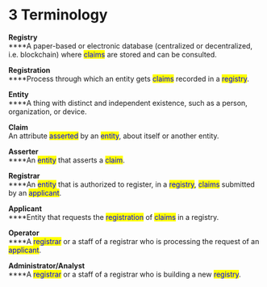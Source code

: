 # 3  Terminology

**Registry**\
****A paper-based or electronic database (centralized or decentralized, i.e. blockchain) where <mark style="color:blue;">claims</mark> are stored and can be consulted.

**Registration**\
****Process through which an entity gets <mark style="color:blue;">claims</mark> recorded in a <mark style="color:blue;">registry</mark>.

**Entity**\
****A thing with distinct and independent existence, such as a person, organization, or device.

**Claim**\
An attribute <mark style="color:blue;">asserted</mark> by an <mark style="color:blue;">entity</mark>, about itself or another entity.

**Asserter**\
****An <mark style="color:blue;">entity</mark> that asserts a <mark style="color:blue;">claim</mark>.

**Registrar** \
****An <mark style="color:blue;">entity</mark> that is authorized to register, in a <mark style="color:blue;">registry</mark>, <mark style="color:blue;">claims</mark> submitted by an <mark style="color:blue;">applicant</mark>.

**Applicant**\
****Entity that requests the <mark style="color:blue;">registration</mark> of <mark style="color:blue;">claims</mark> in a registry.

**Operator**\
****A <mark style="color:blue;">registrar</mark> or a staff of a registrar who is processing the request of an <mark style="color:blue;">applicant</mark>.

**Administrator/Analyst**\
****A <mark style="color:blue;">registrar</mark> or a staff of a registrar who is building a new <mark style="color:blue;">registry</mark>.
